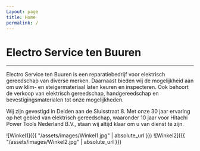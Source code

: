 ```yaml
---
Layout: page
title: Home
permalink: /
---
```


# Electro Service ten Buuren

***

Electro Service ten Buuren is een reparatiebedrijf voor elektrisch gereedschap van diverse merken. Daarnaast bieden wij de mogelijkheid aan om uw klim- en steigermateriaal laten keuren en inspecteren. Ook behoort de verkoop van elektrisch gereedschap, handgereedschap en bevestigingsmaterialen tot onze mogelijkheden. 

Wij zijn gevestigd in Delden aan de Sluisstraat 8. Met onze 30 jaar ervaring op het gebied van elektrisch gereedschap, waaronder 10 jaar voor Hitachi Power Tools Nederland B.V., staan wij altijd klaar om u van dienst te zijn. 

![Winkel1]({{ "/assets/images/Winkel1.jpg" | absolute_url }})
![Winkel2]({{ "/assets/images/Winkel2.jpg" | absolute_url }})
